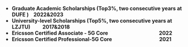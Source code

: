 - **Graduate Academic Scholarships (Top3%, two consecutive years at DUFE )&nbsp;&nbsp;&nbsp;&nbsp;2022&2023**
- **University-level Scholarships (Top5%, two consecutive years at LZJTU)&nbsp;&nbsp;&nbsp;&nbsp;&nbsp;&nbsp;&nbsp;&nbsp;&nbsp;&nbsp;2017&2018**
- **Ericsson Certified Associate - 5G Core&nbsp;&nbsp;&nbsp;&nbsp;&nbsp;&nbsp;&nbsp;&nbsp;&nbsp;&nbsp;&nbsp;&nbsp;&nbsp;&nbsp;&nbsp;&nbsp;&nbsp;&nbsp;&nbsp;&nbsp;&nbsp;&nbsp;&nbsp;&nbsp;&nbsp;&nbsp;&nbsp;&nbsp;&nbsp;&nbsp;&nbsp;&nbsp;&nbsp;&nbsp;&nbsp;&nbsp;&nbsp;&nbsp;&nbsp;&nbsp;&nbsp;&nbsp;2022**
- **Ericsson Certified Professional-5G Core&nbsp;&nbsp;&nbsp;&nbsp;&nbsp;&nbsp;&nbsp;&nbsp;&nbsp;&nbsp;&nbsp;&nbsp;&nbsp;&nbsp;&nbsp;&nbsp;&nbsp;&nbsp;&nbsp;&nbsp;&nbsp;&nbsp;&nbsp;&nbsp;&nbsp;&nbsp;&nbsp;&nbsp;&nbsp;&nbsp;&nbsp;&nbsp;&nbsp;&nbsp;&nbsp;&nbsp;&nbsp;&nbsp;&nbsp;2021**